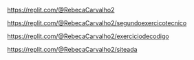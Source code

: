 https://replit.com/@RebecaCarvalho2

https://replit.com/@RebecaCarvalho2/segundoexercicotecnico

https://replit.com/@RebecaCarvalho2/exerciciodecodigo

https://replit.com/@RebecaCarvalho2/siteada
